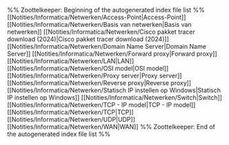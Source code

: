 %% Zoottelkeeper: Beginning of the autogenerated index file list  %%
 [[Notities/Informatica/Netwerken/Access-Point|Access-Point]]
 [[Notities/Informatica/Netwerken/Basis van netwerken|Basis van netwerken]]
 [[Notities/Informatica/Netwerken/Cisco pakket tracer download (2024)|Cisco pakket tracer download (2024)]]
 [[Notities/Informatica/Netwerken/Domain Name Server|Domain Name Server]]
 [[Notities/Informatica/Netwerken/Forward proxy|Forward proxy]]
 [[Notities/Informatica/Netwerken/LAN|LAN]]
 [[Notities/Informatica/Netwerken/OSI model|OSI model]]
 [[Notities/Informatica/Netwerken/Proxy server|Proxy server]]
 [[Notities/Informatica/Netwerken/Reverse proxy|Reverse proxy]]
 [[Notities/Informatica/Netwerken/Statisch IP instellen op Windows|Statisch IP instellen op Windows]]
 [[Notities/Informatica/Netwerken/Switch|Switch]]
 [[Notities/Informatica/Netwerken/TCP - IP model|TCP - IP model]]
 [[Notities/Informatica/Netwerken/TCP|TCP]]
 [[Notities/Informatica/Netwerken/UDP|UDP]]
 [[Notities/Informatica/Netwerken/WAN|WAN]]
%% Zoottelkeeper: End of the autogenerated index file list  %%
